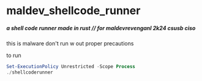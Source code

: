 # maldev_shellcode_runner


##### a shell code runner made in rust // for maldevrevenganl 2k24 csusb ciso

this is malware don't run w out proper precautions

to run 

```ps1
Set-ExecutionPolicy Unrestricted -Scope Process
./shellcoderunner 
```
